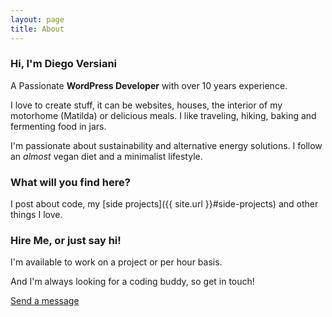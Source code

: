```yaml
---
layout: page
title: About
---
```


### Hi, I'm Diego Versiani


A Passionate **WordPress Developer** with over 10 years experience.

I love to create stuff, it can be websites, houses, the interior of my motorhome (Matilda) or delicious meals. I like traveling, hiking, baking and fermenting food in jars.

I'm passionate about sustainability and alternative energy solutions. I follow an _almost_ vegan diet and a minimalist lifestyle.


### What will you find here?

I post about code, my [side projects]({{ site.url }}#side-projects) and other things I love.


### Hire Me, or just say hi!

I'm available to work on a project or per hour basis.

And I'm always looking for a coding buddy, so get in touch!

<a href="{{ site.url }}/contact/" class="button">Send a message</a>

